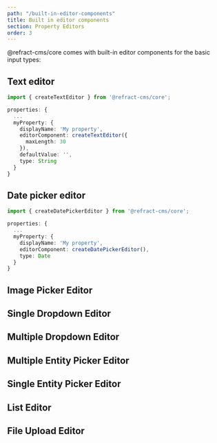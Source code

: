 ```yaml
---
path: "/built-in-editor-components"
title: Built in editor components
section: Property Editors
order: 3
---
```


@refract-cms/core comes with built-in editor components for the basic input types:

## Text editor

```typescript
import { createTextEditor } from '@refract-cms/core';

properties: {
  ...
  myProperty: {
    displayName: 'My property',
    editorComponent: createTextEditor({
      maxLength: 30
    }),
    defaultValue: '',
    type: String
  }
}
```

## Date picker editor

```typescript
import { createDatePickerEditor } from '@refract-cms/core';

properties: {
  ...
  myProperty: {
    displayName: 'My property',
    editorComponent: createDatePickerEditor(),
    type: Date
  }
}

```

## Image Picker Editor

## Single Dropdown Editor

## Multiple Dropdown Editor

## Multiple Entity Picker Editor

## Single Entity Picker Editor

## List Editor

## File Upload Editor
